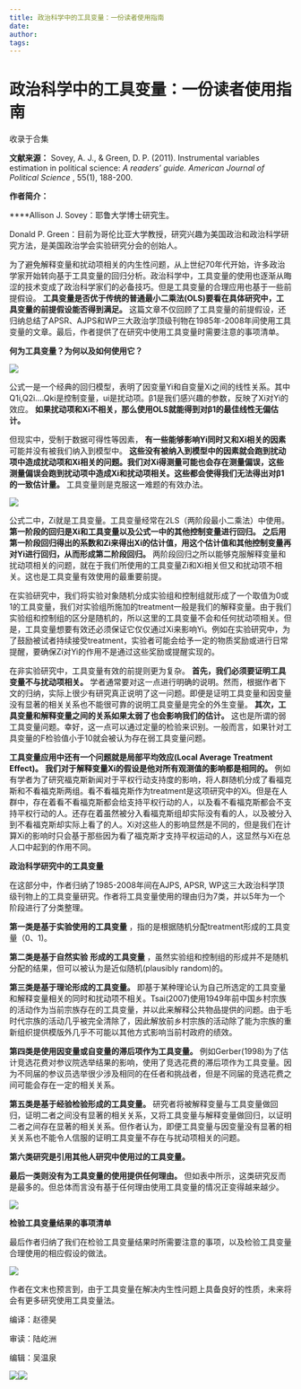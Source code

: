 ```yaml
---
title: 政治科学中的工具变量：一份读者使用指南
date: 
author: 
tags: 
---
```

# 政治科学中的工具变量：一份读者使用指南


收录于合集

**文献来源：** Sovey, A. J., & Green, D. P. (2011). Instrumental variables
estimation in political science: _A readers’ guide. American Journal of
Political Science_ , 55(1), 188-200.

  

 **作者简介：**

 ****Allison J. Sovey：耶鲁大学博士研究生。

Donald P. Green：目前为哥伦比亚大学教授，研究兴趣为美国政治和政治科学研究方法，是美国政治学会实验研究分会的创始人。

  

  

为了避免解释变量和扰动项相关的内生性问题，从上世纪70年代开始，许多政治学家开始转向基于工具变量的回归分析。政治科学中，工具变量的使用也逐渐从晦涩的技术变成了政治科学家们的必备技巧。但是工具变量的合理应用也基于一些前提假设。
**工具变量是否优于传统的普通最小二乘法(OLS)要看在具体研究中，工具变量的前提假设能否得到满足。**
这篇文章不仅回顾了工具变量的前提假设，还归纳总结了APSR、AJPS和WP三大政治学顶级刊物在1985年-2008年间使用工具变量的文章。最后，作者提供了在研究中使用工具变量时需要注意的事项清单。

  

 **何为工具变量？为何以及如何使用它？**

  

![](/images/435/2.png)

公式一是一个经典的回归模型，表明了因变量Yi和自变量Xi之间的线性关系。其中Q1i,Q2i….Qki是控制变量，ui是扰动项。β1是我们感兴趣的参数，反映了Xi对Yi的效应。
**如果扰动项和Xi不相关，那么使用OLS就能得到对β1的最佳线性无偏估计。**

  

但现实中，受制于数据可得性等因素， **有一些能够影响Yi同时又和Xi相关的因素** 可能并没有被我们纳入到模型中。
**这些没有被纳入到模型中的因素就会跑到扰动项中造成扰动项和Xi相关的问题。我们对Xi得测量可能也会存在测量偏误，这些测量偏误会跑到扰动项中造成Xi和扰动项相关。这些都会使得我们无法得出对β1的一致估计量。**
工具变量则是克服这一难题的有效办法。

![](/images/435/3.png)

公式二中，Zi就是工具变量。工具变量经常在2LS（两阶段最小二乘法）中使用。 **第一阶段的回归是Xi和工具变量以及公式一中的其他控制变量进行回归。**
**之后用第一阶段回归得出的系数和Zi来得出Xi的估计值，用这个估计值和其他控制变量再对Yi进行回归，从而形成第二阶段回归。**
两阶段回归之所以能够克服解释变量和扰动项相关的问题，就在于我们所使用的工具变量Zi和Xi相关但又和扰动项不相关。这也是工具变量有效使用的最重要前提。

  

在实验研究中，我们将实验对象随机分成实验组和控制组就形成了一个取值为0或1的工具变量，我们对实验组所施加的treatment一般是我们的解释变量。由于我们实验组和控制组的区分是随机的，所以这里的工具变量不会和任何扰动项相关。但是，工具变量想要有效还必须保证它仅仅通过Xi来影响Yi。例如在实验研究中，为了鼓励被试者持续接受treatment，实验者可能会给予一定的物质奖励或进行日常提醒，要确保Zi对Yi的作用不是通过这些奖励或提醒实现的。

  

在非实验研究中，工具变量有效的前提则更为复杂。 **首先，我们必须要证明工具变量不与扰动项相关。**
学者通常要对这一点进行明确的说明。然而，根据作者下文的归纳，实际上很少有研究真正说明了这一问题。即便是证明工具变量和因变量没有显著的相关关系也不能很可靠的说明工具变量是完全的外生变量。
**其次，工具变量和解释变量之间的关系如果太弱了也会影响我们的估计。**
这也是所谓的弱工具变量问题。幸好，这一点可以通过定量的检验来识别。一般而言，如果针对工具变量的F检验值小于10就会被认为存在弱工具变量问题。

  

 **工具变量应用中还有一个问题就是局部平均效应(Local Average Treatment Effect)。**
**我们对于解释变量Xi的假设是他对所有观测值的影响都是相同的。**
例如有学者为了研究福克斯新闻对于平权行动支持度的影响，将人群随机分成了看福克斯和不看福克斯两组。看不看福克斯作为treatment是这项研究中的Xi。但是在人群中，存在着看不看福克斯都会给支持平权行动的人，以及看不看福克斯都会不支持平权行动的人。还存在着虽然被分入看福克斯组却实际没有看的人，以及被分入到不看福克斯却实际上看了的人。Xi对这些人的影响显然是不同的，但是我们在计算Xi的影响时只会基于那些因为看了福克斯才支持平权运动的人，这显然与Xi在总人口中起到的作用不同。

  

 **政治科学研究中的工具变量**

  

在这部分中，作者归纳了1985-2008年间在AJPS, APSR,
WP这三大政治科学顶级刊物上的工具变量研究。作者将工具变量使用的理由归为7类，并以5年为一个阶段进行了分类整理。

**第一类是基于实验使用的工具变量** ，指的是根据随机分配treatment形成的工具变量（0、1)。

**第二类是基于自然实验** **形成的工具变量** ，虽然实验组和控制组的形成并不是随机分配的结果，但可以被认为是近似随机(plausibly
random)的。

**第三类是基于理论形成的工具变量。**
即基于某种理论认为自己所选定的工具变量和解释变量相关的同时和扰动项不相关。Tsai(2007)使用1949年前中国乡村宗族的活动作为当前宗族存在的工具变量，并以此来解释公共物品提供的问题。由于毛时代宗族的活动几乎被完全清除了，因此解放前乡村宗族的活动除了能为宗族的重新组织提供模版外几乎不可能以其他方式影响当前村政府的绩效。

**第四类是使用因变量或自变量的滞后项作为工具变量。**
例如Gerber(1998)为了估计竞选花费对参议院选举结果的影响，使用了竞选花费的滞后项作为工具变量。因为不同届的参议员选举很少涉及相同的在任者和挑战者，但是不同届的竞选花费之间可能会存在一定的相关关系。

**第五类是基于经验检验形成的工具变量。**
研究者将被解释变量与工具变量做回归，证明二者之间没有显著的相关关系，又将工具变量与解释变量做回归，以证明二者之间存在显著的相关关系。但作者认为，即便工具变量与因变量没有显著的相关关系也不能令人信服的证明工具变量不存在与扰动项相关的问题。

**第六类研究是引用其他人研究中使用过的工具变量。**

**最后一类则没有为工具变量的使用提供任何理由。** 但如表中所示，这类研究反而是最多的。但总体而言没有基于任何理由使用工具变量的情况正变得越来越少。

  

![](/images/435/4.png)

  

 **检验工具变量结果的事项清单**

  

最后作者归纳了我们在检验工具变量结果时所需要注意的事项，以及检验工具变量合理使用的相应假设的做法。

  

![](/images/435/5.png)

  

作者在文末也预言到，由于工具变量在解决内生性问题上具备良好的性质，未来将会有更多研究使用工具变量法。

  

  

  

编译：赵德昊

审读：陆屹洲

编辑：吴温泉

  

![](/images/435/6.jpeg)![](/images/435/7.jpeg)

  

